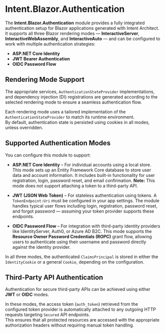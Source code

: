 ﻿# Intent.Blazor.Authentication

The **Intent.Blazor.Authentication** module provides a fully integrated authentication setup for Blazor applications generated with Intent Architect.  
It supports all three Blazor rendering modes — **InteractiveServer**, **InteractiveWebAssembly**, and **InteractiveAuto** — and can be configured to work with multiple authentication strategies:

- **ASP.NET Core Identity**
- **JWT Bearer Authentication**
- **OIDC Password Flow**

## Rendering Mode Support

The appropriate services, `AuthenticationStateProvider` implementations, and dependency injection (DI) registrations are generated according to the selected rendering mode to ensure a seamless authentication flow.

Each rendering mode uses a tailored implementation of the `AuthenticationStateProvider` to match its runtime environment.  
By default, authentication state is persisted using cookies in all modes, unless overridden.

## Supported Authentication Modes

You can configure this module to support:

- **ASP.NET Core Identity** – For individual accounts using a local store. This mode sets up an Entity Framework Core database to store user data and account information. It includes built-in functionality for user registration, login, password reset, and email confirmation. **Note:** This mode does not support attaching a token to a third-party API.
  
- **JWT (JSON Web Token)** – For stateless authentication using tokens. A `TokenEndpoint:Uri` must be configured in your app settings. The module handles typical user flows including login, registration, password reset, and forgot password — assuming your token provider supports these endpoints.
  
- **OIDC Password Flow** – For integration with third-party identity providers like IdentityServer, Auth0, or Azure AD B2C. This mode supports the **Resource Owner Password Credentials (ROPC)** grant flow, allowing users to authenticate using their username and password directly against the identity provider.

In all three modes, the authenticated `ClaimsPrincipal` is stored in either the `IdentityCookie` or a general `Cookie`, depending on the configuration.

## Third-Party API Authentication

Authentication for secure third-party APIs can be achieved using either **JWT** or **OIDC** modes.

In these modes, the access token (`auth_token`) retrieved from the configured token provider is automatically attached to any outgoing HTTP requests targeting `Secured` API endpoints.  
This ensures that all protected resources are accessed with the appropriate authorization headers without requiring manual token handling.
